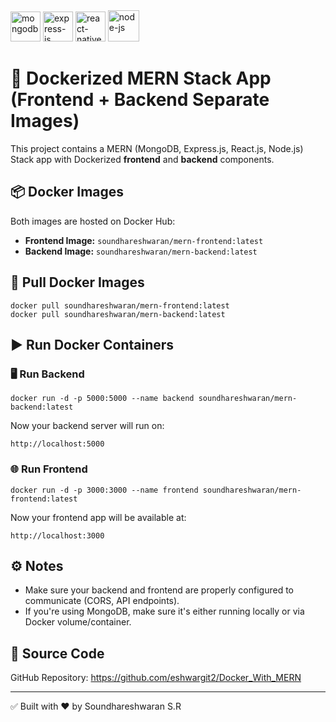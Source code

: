 
<div class={{display:'flex',flexDirection: 'row',marginTop:'50px',justifyContent:'center',gap:"50px"}}>

<img width="48" height="48" src="https://img.icons8.com/color/48/mongodb.png" alt="mongodb"/>

<img width="48" height="48" src="https://img.icons8.com/officel/80/express-js.png" alt="express-js"/>

<img width="48" height="48" src="https://img.icons8.com/color/48/react-native.png" alt="react-native"/>

<img width="50" height="50" src="https://img.icons8.com/fluency/50/node-js.png" alt="node-js"/>
</div>

<h1>🚀 Dockerized MERN Stack App (Frontend + Backend Separate Images)</h1>

<p>This project contains a MERN (MongoDB, Express.js, React.js, Node.js) Stack app with Dockerized <strong>frontend</strong> and <strong>backend</strong> components.</p>

<h2>📦 Docker Images</h2>

<p>Both images are hosted on Docker Hub:</p>

<ul>
  <li><strong>Frontend Image:</strong> <code>soundhareshwaran/mern-frontend:latest</code></li>
  <li><strong>Backend Image:</strong> <code>soundhareshwaran/mern-backend:latest</code></li>
</ul>

<h2>🔽 Pull Docker Images</h2>

<pre>
<code>docker pull soundhareshwaran/mern-frontend:latest
docker pull soundhareshwaran/mern-backend:latest</code>
</pre>

<h2>▶️ Run Docker Containers</h2>

<h3>🖥️ Run Backend</h3>

<pre>
<code>docker run -d -p 5000:5000 --name backend soundhareshwaran/mern-backend:latest</code>
</pre>

<p>Now your backend server will run on:</p>
<pre><code>http://localhost:5000</code></pre>

<h3>🌐 Run Frontend</h3>

<pre>
<code>docker run -d -p 3000:3000 --name frontend soundhareshwaran/mern-frontend:latest</code>
</pre>

<p>Now your frontend app will be available at:</p>
<pre><code>http://localhost:3000</code></pre>

<h2>⚙️ Notes</h2>
<ul>
  <li>Make sure your backend and frontend are properly configured to communicate (CORS, API endpoints).</li>
  <li>If you're using MongoDB, make sure it's either running locally or via Docker volume/container.</li>
</ul>

<h2>📁 Source Code</h2>

<p>GitHub Repository: 
<a href="https://github.com/eshwargit2/Docker_With_MERN" target="_blank">
https://github.com/eshwargit2/Docker_With_MERN
</a>
</p>

<hr>

<p>✅ Built with ❤️ by Soundhareshwaran S.R</p>
